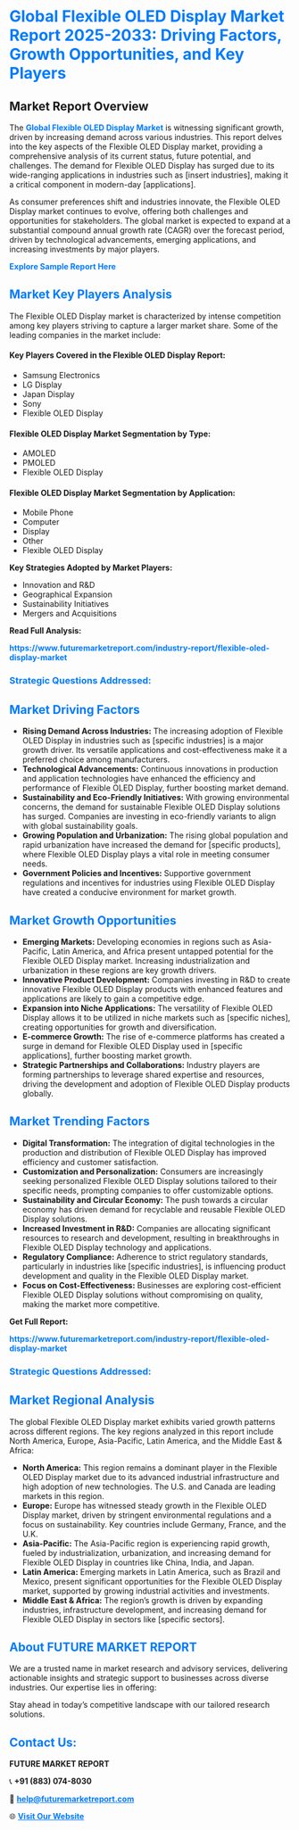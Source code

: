 <h1 style="color: #007BFF;">Global Flexible OLED Display Market Report 2025-2033: Driving Factors, Growth Opportunities, and Key Players</h1>

<section id="overview">
<h2>Market Report Overview</h2>
<p>The <a href="https://www.futuremarketreport.com/industry-report/flexible-oled-display-market" style="color: #007BFF; text-decoration: none;"><strong>Global Flexible OLED Display Market</strong></a> is witnessing significant growth, driven by increasing demand across various industries. This report delves into the key aspects of the Flexible OLED Display market, providing a comprehensive analysis of its current status, future potential, and challenges. The demand for Flexible OLED Display has surged due to its wide-ranging applications in industries such as [insert industries], making it a critical component in modern-day [applications].</p>
<p>As consumer preferences shift and industries innovate, the Flexible OLED Display market continues to evolve, offering both challenges and opportunities for stakeholders. The global market is expected to expand at a substantial compound annual growth rate (CAGR) over the forecast period, driven by technological advancements, emerging applications, and increasing investments by major players.</p>
</section>

<section id="overview">
<p><a href="https://www.futuremarketreport.com/request-sample/reportId=110128" style="color: #007BFF; text-decoration: none;"><strong>Explore Sample Report Here</strong></a></p>
</section>

<section id="key-players">
<h2 style="color: #007BFF;">Market Key Players Analysis</h2>
<p>The Flexible OLED Display market is characterized by intense competition among key players striving to capture a larger market share. Some of the leading companies in the market include:</p>
<h4>Key Players Covered in the Flexible OLED Display Report:</h4>
<ul><li>Samsung Electronics</li><li>LG Display</li><li>Japan Display</li><li>Sony</li><li>Flexible OLED Display</li></ul>
<h4>Flexible OLED Display Market Segmentation by Type:</h4>
<ul><li>AMOLED</li><li>PMOLED</li><li>Flexible OLED Display</li></ul>

<h4>Flexible OLED Display Market Segmentation by Application:</h4>
<ul><li>Mobile Phone</li><li>Computer</li><li>Display</li><li>Other</li><li>Flexible OLED Display</li></ul>
<p><strong>Key Strategies Adopted by Market Players:</strong></p>
<ul>
<li>Innovation and R&D</li>
<li>Geographical Expansion</li>
<li>Sustainability Initiatives</li>
<li>Mergers and Acquisitions</li>
</ul>
</section>

<section>
<p><strong>Read Full Analysis: </strong></p><a href="https://www.futuremarketreport.com/industry-report/flexible-oled-display-market" style="color: #007BFF; text-decoration: none;"><strong>https://www.futuremarketreport.com/industry-report/flexible-oled-display-market</strong></a>
<h3 style="color: #007BFF;">Strategic Questions Addressed:</h3>
</section>

<section id="driving-factors">
<h2 style="color: #007BFF;">Market Driving Factors</h2>
<ul>
<li><strong>Rising Demand Across Industries:</strong> The increasing adoption of Flexible OLED Display in industries such as [specific industries] is a major growth driver. Its versatile applications and cost-effectiveness make it a preferred choice among manufacturers.</li>
<li><strong>Technological Advancements:</strong> Continuous innovations in production and application technologies have enhanced the efficiency and performance of Flexible OLED Display, further boosting market demand.</li>
<li><strong>Sustainability and Eco-Friendly Initiatives:</strong> With growing environmental concerns, the demand for sustainable Flexible OLED Display solutions has surged. Companies are investing in eco-friendly variants to align with global sustainability goals.</li>
<li><strong>Growing Population and Urbanization:</strong> The rising global population and rapid urbanization have increased the demand for [specific products], where Flexible OLED Display plays a vital role in meeting consumer needs.</li>
<li><strong>Government Policies and Incentives:</strong> Supportive government regulations and incentives for industries using Flexible OLED Display have created a conducive environment for market growth.</li>
</ul>
</section>

<section id="growth-opportunities">
<h2 style="color: #007BFF;">Market Growth Opportunities</h2>
<ul>
<li><strong>Emerging Markets:</strong> Developing economies in regions such as Asia-Pacific, Latin America, and Africa present untapped potential for the Flexible OLED Display market. Increasing industrialization and urbanization in these regions are key growth drivers.</li>
<li><strong>Innovative Product Development:</strong> Companies investing in R&D to create innovative Flexible OLED Display products with enhanced features and applications are likely to gain a competitive edge.</li>
<li><strong>Expansion into Niche Applications:</strong> The versatility of Flexible OLED Display allows it to be utilized in niche markets such as [specific niches], creating opportunities for growth and diversification.</li>
<li><strong>E-commerce Growth:</strong> The rise of e-commerce platforms has created a surge in demand for Flexible OLED Display used in [specific applications], further boosting market growth.</li>
<li><strong>Strategic Partnerships and Collaborations:</strong> Industry players are forming partnerships to leverage shared expertise and resources, driving the development and adoption of Flexible OLED Display products globally.</li>
</ul>
</section>

<section id="trending-factors">
<h2 style="color: #007BFF;">Market Trending Factors</h2>
<ul>
<li><strong>Digital Transformation:</strong> The integration of digital technologies in the production and distribution of Flexible OLED Display has improved efficiency and customer satisfaction.</li>
<li><strong>Customization and Personalization:</strong> Consumers are increasingly seeking personalized Flexible OLED Display solutions tailored to their specific needs, prompting companies to offer customizable options.</li>
<li><strong>Sustainability and Circular Economy:</strong> The push towards a circular economy has driven demand for recyclable and reusable Flexible OLED Display solutions.</li>
<li><strong>Increased Investment in R&D:</strong> Companies are allocating significant resources to research and development, resulting in breakthroughs in Flexible OLED Display technology and applications.</li>
<li><strong>Regulatory Compliance:</strong> Adherence to strict regulatory standards, particularly in industries like [specific industries], is influencing product development and quality in the Flexible OLED Display market.</li>
<li><strong>Focus on Cost-Effectiveness:</strong> Businesses are exploring cost-efficient Flexible OLED Display solutions without compromising on quality, making the market more competitive.</li>
</ul>
</section>

<section>
<p><strong>Get Full Report: </strong></p><a href="https://www.futuremarketreport.com/industry-report/flexible-oled-display-market" style="color: #007BFF; text-decoration: none;"><strong>https://www.futuremarketreport.com/industry-report/flexible-oled-display-market</strong></a>
<h3 style="color: #007BFF;">Strategic Questions Addressed:</h3>
</section>


<section id="regional-analysis">
<h2 style="color: #007BFF;">Market Regional Analysis</h2>
<p>The global Flexible OLED Display market exhibits varied growth patterns across different regions. The key regions analyzed in this report include North America, Europe, Asia-Pacific, Latin America, and the Middle East & Africa:</p>
<ul>
<li><strong>North America:</strong> This region remains a dominant player in the Flexible OLED Display market due to its advanced industrial infrastructure and high adoption of new technologies. The U.S. and Canada are leading markets in this region.</li>
<li><strong>Europe:</strong> Europe has witnessed steady growth in the Flexible OLED Display market, driven by stringent environmental regulations and a focus on sustainability. Key countries include Germany, France, and the U.K.</li>
<li><strong>Asia-Pacific:</strong> The Asia-Pacific region is experiencing rapid growth, fueled by industrialization, urbanization, and increasing demand for Flexible OLED Display in countries like China, India, and Japan.</li>
<li><strong>Latin America:</strong> Emerging markets in Latin America, such as Brazil and Mexico, present significant opportunities for the Flexible OLED Display market, supported by growing industrial activities and investments.</li>
<li><strong>Middle East & Africa:</strong> The region’s growth is driven by expanding industries, infrastructure development, and increasing demand for Flexible OLED Display in sectors like [specific sectors].</li>
</ul>
</section>

<footer>
<h2 style="color: #007BFF;">About FUTURE MARKET REPORT</h2>
<p>We are a trusted name in market research and advisory services, delivering actionable insights and strategic support to businesses across diverse industries. Our expertise lies in offering:</p>

<p>Stay ahead in today’s competitive landscape with our tailored research solutions.</p>

<h2 style="color: #007BFF;">Contact Us:</h2>
<p><strong>FUTURE MARKET REPORT</strong></p>
<p>📞 <strong>+91 (883) 074-8030</strong></p>
<p>📧 <strong><a href="mailto:help@futuremarketreport.com" style="color: #007BFF;">help@futuremarketreport.com</a></strong></p>
<p>🌐 <strong><a href="https://www.futuremarketreport.com/" style="color: #007BFF;">Visit Our Website</a></strong></p>
</footer>